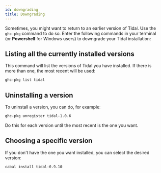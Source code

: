 ```yaml
---
id: downgrading
title: Downgrading
---
```


Sometimes, you might want to return to an earlier version of Tidal. Use the `ghc-pkg` command to do so. Enter the following commands in your terminal (or **Powershell** for Windows users) to downgrade your Tidal installation:

<!-- TODO: missing code? -->


## Listing all the currently installed versions

This command will list the versions of Tidal you have installed. If there is more than one, the most recent will be used: 

```bash
ghc-pkg list tidal
```

## Uninstalling a version 

To uninstall a version, you can do, for example:

```bash
ghc-pkg unregister tidal-1.0.6
```

Do this for each version until the most recent is the one you want.

## Choosing a specific version

If you don't have the one you want installed, you can select the desired version:

```bash
cabal install tidal-0.9.10
```
